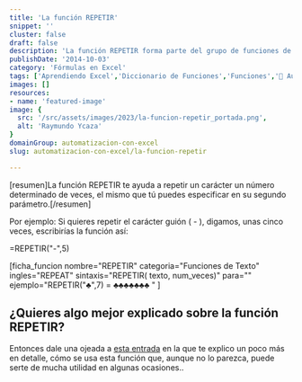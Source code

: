 ```yaml
---
title: 'La función REPETIR'
snippet: ''
cluster: false
draft: false 
description: 'La función REPETIR forma parte del grupo de funciones de texto y, según en qué casos, podría serte de mucha utilidad para generar series de un carácter.'
publishDate: '2014-10-03'
category: 'Fórmulas en Excel'
tags: ['Aprendiendo Excel','Diccionario de Funciones','Funciones','🤖 Automatización con Excel']
images: []
resources: 
- name: 'featured-image'
image: {
  src: '/src/assets/images/2023/la-funcion-repetir_portada.png',
  alt: 'Raymundo Ycaza'
}
domainGroup: automatizacion-con-excel
slug: automatizacion-con-excel/la-funcion-repetir

---
```


\[resumen\]La función REPETIR te ayuda a repetir un carácter un número determinado de veces, el mismo que tú puedes especificar en su segundo parámetro.\[/resumen\]

Por ejemplo: Si quieres repetir el carácter guión ( - ), digamos, unas cinco veces, escribirías la función así:

\=REPETIR("-",5)

\[ficha\_funcion nombre="REPETIR" categoria="Funciones de Texto" ingles="REPEAT" sintaxis="REPETIR( texto, num\_veces)" para="" ejemplo="REPETIR("♣",7) = ♣♣♣♣♣♣♣ " \]

## ¿Quieres algo mejor explicado sobre la función REPETIR?

Entonces dale una ojeada a [esta entrada](http://raymundoycaza.com/la-funcion-repetir-en-excel/ "La función REPETIR") en la que te explico un poco más en detalle, cómo se usa esta función que, aunque no lo parezca, puede serte de mucha utilidad en algunas ocasiones..
